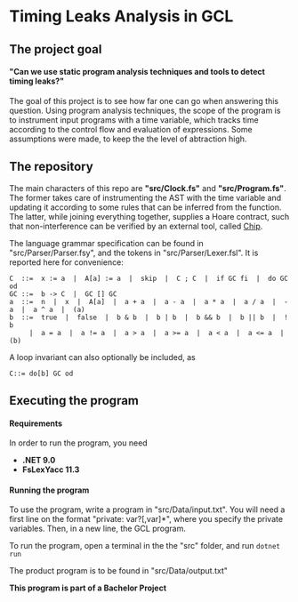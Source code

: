 # Timing Leaks Analysis in GCL

## The project goal

#### "Can we use static program analysis techniques and tools to detect timing leaks?"

The goal of this project is to see how far one can go when answering this question. Using program analysis techniques, the scope of the program is to instrument input programs with a time variable, which tracks time according to the control flow and evaluation of expressions. Some assumptions were made, to keep the the level of abtraction high.

## The repository

The main characters of this repo are **"src/Clock.fs"** and **"src/Program.fs"**. The former takes care of instrumenting the AST with the time variable and updating it according to some rules that can be inferred from the function. The latter, while joining everything together, supplies a Hoare contract, such that non-interference can be verified by an external tool, called [Chip](https://chip-pv.netlify.app).

The language grammar specification can be found in "src/Parser/Parser.fsy", and the tokens in "src/Parser/Lexer.fsl". It is reported here for convenience:

```
C  ::=  x := a  |  A[a] := a  |  skip  |  C ; C  |  if GC fi  |  do GC od
GC ::=  b -> C  |  GC [] GC
a  ::=  n  |  x  |  A[a]  |  a + a  |  a - a  |  a * a  |  a / a  |  - a  |  a ^ a  |  (a)
b  ::=  true  |  false  |  b & b  |  b | b  |  b && b  |  b || b  |  ! b
     |  a = a  |  a != a  |  a > a  |  a >= a  |  a < a  |  a <= a  |  (b)
```

A loop invariant can also optionally be included, as

```
C::= do[b] GC od
```

## Executing the program

#### Requirements

In order to run the program, you need

- **.NET 9.0**
- **FsLexYacc 11.3**

#### Running the program

To use the program, write a program in "src/Data/input.txt". You will need a first line on the format "private: var?[,var]\*", where you specify the private variables. Then, in a new line, the GCL program.

To run the program, open a terminal in the the "src" folder, and run
`dotnet run`

The product program is to be found in "src/Data/output.txt"

**This program is part of a Bachelor Project**
